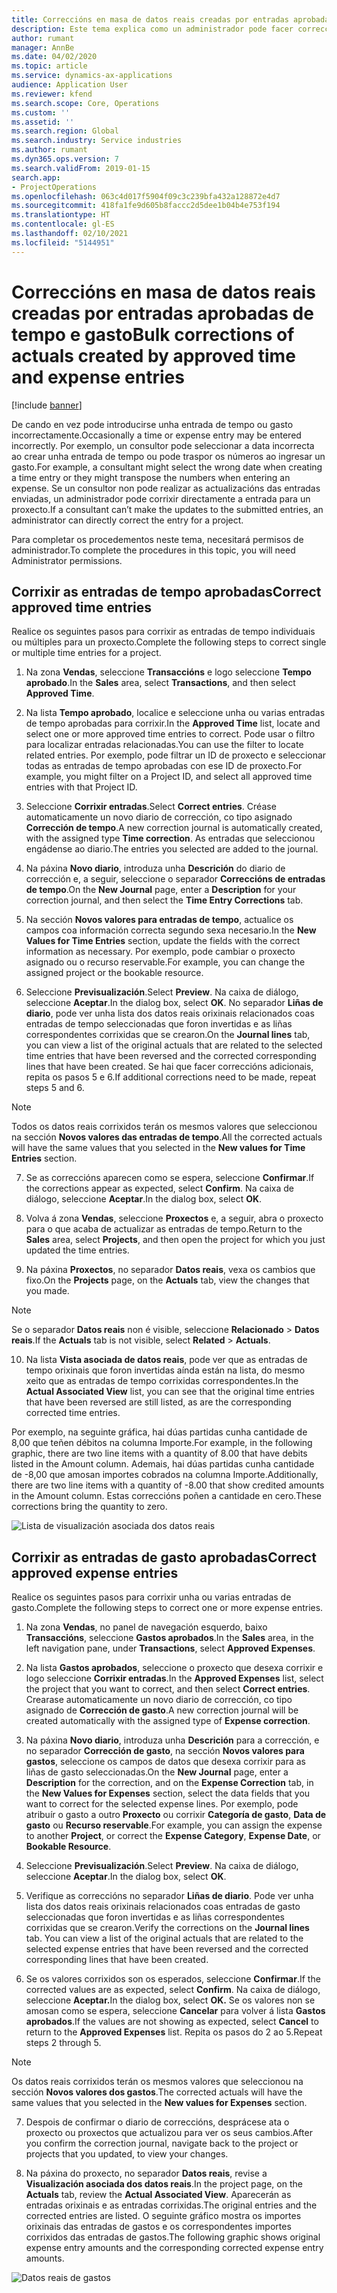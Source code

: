 ```yaml
---
title: Correccións en masa de datos reais creadas por entradas aprobadas de tempo e gasto
description: Este tema explica como un administrador pode facer correccións sinxelas ou en masa ás entradas de tempo ou gasto aprobadas previamente se a facturación non está completa.
author: rumant
manager: AnnBe
ms.date: 04/02/2020
ms.topic: article
ms.service: dynamics-ax-applications
audience: Application User
ms.reviewer: kfend
ms.search.scope: Core, Operations
ms.custom: ''
ms.assetid: ''
ms.search.region: Global
ms.search.industry: Service industries
ms.author: rumant
ms.dyn365.ops.version: 7
ms.search.validFrom: 2019-01-15
search.app:
- ProjectOperations
ms.openlocfilehash: 063c4d017f5904f09c3c239bfa432a128872e4d7
ms.sourcegitcommit: 418fa1fe9d605b8faccc2d5dee1b04b4e753f194
ms.translationtype: HT
ms.contentlocale: gl-ES
ms.lasthandoff: 02/10/2021
ms.locfileid: "5144951"
---
```

# <a name="bulk-corrections-of-actuals-created-by-approved-time-and-expense-entries"></a><span data-ttu-id="625d9-103">Correccións en masa de datos reais creadas por entradas aprobadas de tempo e gasto</span><span class="sxs-lookup"><span data-stu-id="625d9-103">Bulk corrections of actuals created by approved time and expense entries</span></span>

[!include [banner](../includes/psa-now-project-operations.md)]

<span data-ttu-id="625d9-104">De cando en vez pode introducirse unha entrada de tempo ou gasto incorrectamente.</span><span class="sxs-lookup"><span data-stu-id="625d9-104">Occasionally a time or expense entry may be entered incorrectly.</span></span> <span data-ttu-id="625d9-105">Por exemplo, un consultor pode seleccionar a data incorrecta ao crear unha entrada de tempo ou pode traspor os números ao ingresar un gasto.</span><span class="sxs-lookup"><span data-stu-id="625d9-105">For example, a consultant might select the wrong date when creating a time entry or they might transpose the numbers when entering an expense.</span></span> <span data-ttu-id="625d9-106">Se un consultor non pode realizar as actualizacións das entradas enviadas, un administrador pode corrixir directamente a entrada para un proxecto.</span><span class="sxs-lookup"><span data-stu-id="625d9-106">If a consultant can’t make the updates to the submitted entries, an administrator can directly correct the entry for a project.</span></span>

<span data-ttu-id="625d9-107">Para completar os procedementos neste tema, necesitará permisos de administrador.</span><span class="sxs-lookup"><span data-stu-id="625d9-107">To complete the procedures in this topic, you will need Administrator permissions.</span></span>

## <a name="correct-approved-time-entries"></a><span data-ttu-id="625d9-108">Corrixir as entradas de tempo aprobadas</span><span class="sxs-lookup"><span data-stu-id="625d9-108">Correct approved time entries</span></span>     

<span data-ttu-id="625d9-109">Realice os seguintes pasos para corrixir as entradas de tempo individuais ou múltiples para un proxecto.</span><span class="sxs-lookup"><span data-stu-id="625d9-109">Complete the following steps to correct single or multiple time entries for a project.</span></span>

1. <span data-ttu-id="625d9-110">Na zona **Vendas**, seleccione **Transaccións** e logo seleccione **Tempo aprobado**.</span><span class="sxs-lookup"><span data-stu-id="625d9-110">In the **Sales** area, select **Transactions**, and then select **Approved Time**.</span></span> 

2. <span data-ttu-id="625d9-111">Na lista **Tempo aprobado**, localice e seleccione unha ou varias entradas de tempo aprobadas para corrixir.</span><span class="sxs-lookup"><span data-stu-id="625d9-111">In the **Approved Time** list, locate and select one or more approved time entries to correct.</span></span> <span data-ttu-id="625d9-112">Pode usar o filtro para localizar entradas relacionadas.</span><span class="sxs-lookup"><span data-stu-id="625d9-112">You can use the filter to locate related entries.</span></span> <span data-ttu-id="625d9-113">Por exemplo, pode filtrar un ID de proxecto e seleccionar todas as entradas de tempo aprobadas con ese ID de proxecto.</span><span class="sxs-lookup"><span data-stu-id="625d9-113">For example, you might filter on a Project ID, and select all approved time entries with that Project ID.</span></span>

3. <span data-ttu-id="625d9-114">Seleccione **Corrixir entradas**.</span><span class="sxs-lookup"><span data-stu-id="625d9-114">Select **Correct entries**.</span></span> <span data-ttu-id="625d9-115">Créase automaticamente un novo diario de corrección, co tipo asignado **Corrección de tempo**.</span><span class="sxs-lookup"><span data-stu-id="625d9-115">A new correction journal is automatically created, with the assigned type **Time correction**.</span></span> <span data-ttu-id="625d9-116">As entradas que seleccionou engádense ao diario.</span><span class="sxs-lookup"><span data-stu-id="625d9-116">The entries you selected are added to the journal.</span></span> 

4. <span data-ttu-id="625d9-117">Na páxina **Novo diario**, introduza unha **Descrición** do diario de corrección e, a seguir, seleccione o separador **Correccións de entradas de tempo**.</span><span class="sxs-lookup"><span data-stu-id="625d9-117">On the **New Journal** page, enter a **Description** for your correction journal, and then select the **Time Entry Corrections** tab.</span></span>  
5. <span data-ttu-id="625d9-118">Na sección **Novos valores para entradas de tempo**, actualice os campos coa información correcta segundo sexa necesario.</span><span class="sxs-lookup"><span data-stu-id="625d9-118">In the **New Values for Time Entries** section, update the fields with the correct information as necessary.</span></span> <span data-ttu-id="625d9-119">Por exemplo, pode cambiar o proxecto asignado ou o recurso reservable.</span><span class="sxs-lookup"><span data-stu-id="625d9-119">For example, you can change the assigned project or the bookable resource.</span></span>

6. <span data-ttu-id="625d9-120">Seleccione **Previsualización**.</span><span class="sxs-lookup"><span data-stu-id="625d9-120">Select **Preview**.</span></span> <span data-ttu-id="625d9-121">Na caixa de diálogo, seleccione **Aceptar**.</span><span class="sxs-lookup"><span data-stu-id="625d9-121">In the dialog box, select **OK**.</span></span> <span data-ttu-id="625d9-122">No separador **Liñas de diario**, pode ver unha lista dos datos reais orixinais relacionados coas entradas de tempo seleccionadas que foron invertidas e as liñas correspondentes corrixidas que se crearon.</span><span class="sxs-lookup"><span data-stu-id="625d9-122">On the **Journal lines** tab, you can view a list of the original actuals that are related to the selected time entries that have been reversed and the corrected corresponding lines that have been created.</span></span> <span data-ttu-id="625d9-123">Se hai que facer correccións adicionais, repita os pasos 5 e 6.</span><span class="sxs-lookup"><span data-stu-id="625d9-123">If additional corrections need to be made, repeat steps 5 and 6.</span></span> 

> [!NOTE]
> <span data-ttu-id="625d9-124">Todos os datos reais corrixidos terán os mesmos valores que seleccionou na sección **Novos valores das entradas de tempo**.</span><span class="sxs-lookup"><span data-stu-id="625d9-124">All the corrected actuals will have the same values that you selected in the **New values for Time Entries** section.</span></span>

7. <span data-ttu-id="625d9-125">Se as correccións aparecen como se espera, seleccione **Confirmar**.</span><span class="sxs-lookup"><span data-stu-id="625d9-125">If the corrections appear as expected, select **Confirm**.</span></span> <span data-ttu-id="625d9-126">Na caixa de diálogo, seleccione **Aceptar**.</span><span class="sxs-lookup"><span data-stu-id="625d9-126">In the dialog box, select **OK**.</span></span>

8. <span data-ttu-id="625d9-127">Volva á zona **Vendas**, seleccione **Proxectos** e, a seguir, abra o proxecto para o que acaba de actualizar as entradas de tempo.</span><span class="sxs-lookup"><span data-stu-id="625d9-127">Return to the **Sales** area, select **Projects**, and then open the project for which you just updated the time entries.</span></span> 

9. <span data-ttu-id="625d9-128">Na páxina **Proxectos**, no separador **Datos reais**, vexa os cambios que fixo.</span><span class="sxs-lookup"><span data-stu-id="625d9-128">On the **Projects** page, on the **Actuals** tab, view the changes that you made.</span></span> 

> [!NOTE]
> <span data-ttu-id="625d9-129">Se o separador **Datos reais** non é visible, seleccione **Relacionado** > **Datos reais**.</span><span class="sxs-lookup"><span data-stu-id="625d9-129">If the **Actuals** tab is not visible, select **Related** > **Actuals**.</span></span>  

10. <span data-ttu-id="625d9-130">Na lista **Vista asociada de datos reais**, pode ver que as entradas de tempo orixinais que foron invertidas aínda están na lista, do mesmo xeito que as entradas de tempo corrixidas correspondentes.</span><span class="sxs-lookup"><span data-stu-id="625d9-130">In the **Actual Associated View** list, you can see that the original time entries that have been reversed are still listed, as are the corresponding corrected time entries.</span></span> 

<span data-ttu-id="625d9-131">Por exemplo, na seguinte gráfica, hai dúas partidas cunha cantidade de 8,00 que teñen débitos na columna Importe.</span><span class="sxs-lookup"><span data-stu-id="625d9-131">For example, in the following graphic, there are two line items with a quantity of 8.00 that have debits listed in the Amount column.</span></span> <span data-ttu-id="625d9-132">Ademais, hai dúas partidas cunha cantidade de -8,00 que amosan importes cobrados na columna Importe.</span><span class="sxs-lookup"><span data-stu-id="625d9-132">Additionally, there are two line items with a quantity of -8.00 that show credited amounts in the Amount column.</span></span> <span data-ttu-id="625d9-133">Estas correccións poñen a cantidade en cero.</span><span class="sxs-lookup"><span data-stu-id="625d9-133">These corrections bring the quantity to zero.</span></span>

![Lista de visualización asociada dos datos reais](https://github.com/MicrosoftDocs/dynamics-365-customer-engagement-pr/blob/bulk-corrections-actuals-created-by-approved-time-expense-entries.md/time-actuals.png)
 
## <a name="correct-approved-expense-entries"></a><span data-ttu-id="625d9-135">Corrixir as entradas de gasto aprobadas</span><span class="sxs-lookup"><span data-stu-id="625d9-135">Correct approved expense entries</span></span>

<span data-ttu-id="625d9-136">Realice os seguintes pasos para corrixir unha ou varias entradas de gasto.</span><span class="sxs-lookup"><span data-stu-id="625d9-136">Complete the following steps to correct one or more expense entries.</span></span> 

1. <span data-ttu-id="625d9-137">Na zona **Vendas**, no panel de navegación esquerdo, baixo **Transaccións**, seleccione **Gastos aprobados**.</span><span class="sxs-lookup"><span data-stu-id="625d9-137">In the **Sales** area, in the left navigation pane, under **Transactions**, select **Approved Expenses**.</span></span>

2. <span data-ttu-id="625d9-138">Na lista **Gastos aprobados**, seleccione o proxecto que desexa corrixir e logo seleccione **Corrixir entradas**.</span><span class="sxs-lookup"><span data-stu-id="625d9-138">In the **Approved Expenses** list, select the project that you want to correct, and then select **Correct entries**.</span></span> <span data-ttu-id="625d9-139">Crearase automaticamente un novo diario de corrección, co tipo asignado de **Corrección de gasto**.</span><span class="sxs-lookup"><span data-stu-id="625d9-139">A new correction journal will be created automatically with the assigned type of **Expense correction**.</span></span> 

3. <span data-ttu-id="625d9-140">Na páxina **Novo diario**, introduza unha **Descrición** para a corrección, e no separador **Corrección de gasto**, na sección **Novos valores para gastos**, seleccione os campos de datos que desexa corrixir para as liñas de gasto seleccionadas.</span><span class="sxs-lookup"><span data-stu-id="625d9-140">On the **New Journal** page, enter a **Description** for the correction, and on the **Expense Correction** tab, in the **New Values for Expenses** section, select the data fields that you want to correct for the selected expense lines.</span></span> <span data-ttu-id="625d9-141">Por exemplo, pode atribuír o gasto a outro **Proxecto** ou corrixir **Categoría de gasto**, **Data de gasto** ou **Recurso reservable**.</span><span class="sxs-lookup"><span data-stu-id="625d9-141">For example, you can assign the expense to another **Project**, or correct the **Expense Category**, **Expense Date**, or **Bookable Resource**.</span></span>

4. <span data-ttu-id="625d9-142">Seleccione **Previsualización**.</span><span class="sxs-lookup"><span data-stu-id="625d9-142">Select **Preview**.</span></span> <span data-ttu-id="625d9-143">Na caixa de diálogo, seleccione **Aceptar**.</span><span class="sxs-lookup"><span data-stu-id="625d9-143">In the dialog box, select **OK**.</span></span> 

5. <span data-ttu-id="625d9-144">Verifique as correccións no separador **Liñas de diario**. Pode ver unha lista dos datos reais orixinais relacionados coas entradas de gasto seleccionadas que foron invertidas e as liñas correspondentes corrixidas que se crearon.</span><span class="sxs-lookup"><span data-stu-id="625d9-144">Verify the corrections on the **Journal lines** tab. You can view a list of the original actuals that are related to the selected expense entries that have been reversed and the corrected corresponding lines that have been created.</span></span>

6. <span data-ttu-id="625d9-145">Se os valores corrixidos son os esperados, seleccione **Confirmar**.</span><span class="sxs-lookup"><span data-stu-id="625d9-145">If the corrected values are as expected, select **Confirm**.</span></span> <span data-ttu-id="625d9-146">Na caixa de diálogo, seleccione **Aceptar.**</span><span class="sxs-lookup"><span data-stu-id="625d9-146">In the dialog box, select **OK.**</span></span> <span data-ttu-id="625d9-147">Se os valores non se amosan como se espera, seleccione **Cancelar** para volver á lista **Gastos aprobados**.</span><span class="sxs-lookup"><span data-stu-id="625d9-147">If the values are not showing as expected, select **Cancel** to return to the **Approved Expenses** list.</span></span> <span data-ttu-id="625d9-148">Repita os pasos do 2 ao 5.</span><span class="sxs-lookup"><span data-stu-id="625d9-148">Repeat steps 2 through 5.</span></span> 

> [!NOTE]
> <span data-ttu-id="625d9-149">Os datos reais corrixidos terán os mesmos valores que seleccionou na sección **Novos valores dos gastos**.</span><span class="sxs-lookup"><span data-stu-id="625d9-149">The corrected actuals will have the same values that you selected in the **New values for Expenses** section.</span></span>

7. <span data-ttu-id="625d9-150">Despois de confirmar o diario de correccións, desprácese ata o proxecto ou proxectos que actualizou para ver os seus cambios.</span><span class="sxs-lookup"><span data-stu-id="625d9-150">After you confirm the correction journal, navigate back to the project or projects that you updated, to view your changes.</span></span>  

8. <span data-ttu-id="625d9-151">Na páxina do proxecto, no separador **Datos reais**, revise a **Visualización asociada dos datos reais**.</span><span class="sxs-lookup"><span data-stu-id="625d9-151">In the project page, on the **Actuals** tab, review the **Actual Associated View**.</span></span> <span data-ttu-id="625d9-152">Aparecerán as entradas orixinais e as entradas corrixidas.</span><span class="sxs-lookup"><span data-stu-id="625d9-152">The original entries and the corrected entries are listed.</span></span> <span data-ttu-id="625d9-153">O seguinte gráfico mostra os importes orixinais das entradas de gastos e os correspondentes importes corrixidos das entradas de gastos.</span><span class="sxs-lookup"><span data-stu-id="625d9-153">The following graphic shows original expense entry amounts and the corresponding corrected expense entry amounts.</span></span> 

![Datos reais de gastos](https://user-images.githubusercontent.com/60806505/77122219-4cd52900-69fa-11ea-8349-ccd2ffebf640.png)
